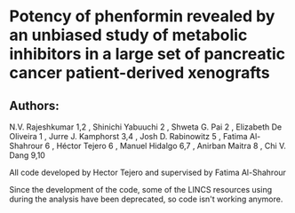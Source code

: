 # Potency of phenformin revealed by an unbiased study of metabolic inhibitors in a large  set of pancreatic cancer patient-derived xenografts

## Authors: 
N.V. Rajeshkumar 1,2 , Shinichi Yabuuchi 2 , Shweta G. Pai 2 , Elizabeth De Oliveira 1 , Jurre J. Kamphorst 3,4 , Josh D. Rabinowitz 5 , Fatima Al-Shahrour 6 , Héctor Tejero 6 , Manuel Hidalgo 6,7 , Anirban Maitra 8 , Chi V. Dang 9,10

All code developed by Hector Tejero and supervised by Fatima Al-Shahrour

Since the development of the code, some of the LINCS resources using during the analysis have been deprecated, so code isn't working anymore. 

